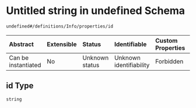 # Untitled string in undefined Schema

```txt
undefined#/definitions/Info/properties/id
```



| Abstract            | Extensible | Status         | Identifiable            | Custom Properties | Additional Properties | Access Restrictions | Defined In                                                                                    |
| :------------------ | :--------- | :------------- | :---------------------- | :---------------- | :-------------------- | :------------------ | :-------------------------------------------------------------------------------------------- |
| Can be instantiated | No         | Unknown status | Unknown identifiability | Forbidden         | Allowed               | none                | [test-external-defs.schema.json*](json/test-external-defs.schema.json "open original schema") |

## id Type

`string`
